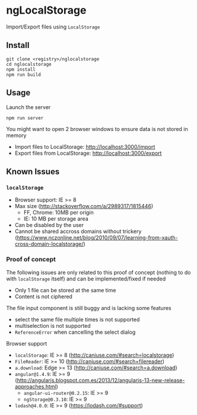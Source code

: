 ngLocalStorage
==============

Import/Export files using `LocalStorage`

Install
-------

    git clone <registry>/nglocalstorage
    cd nglocalstorage
    npm install
    npm run build

Usage
-----

Launch the server

    npm run server

You might want to open 2 browser windows to ensure data is not stored in memory

  * Import files to LocalStorage: <http://localhost:3000/import>
  * Export files from LocalStorage: <http://localhost:3000/export>

Known Issues
------------

### `localStorage`

  * Browser support: IE >= 8
  * Max size (<http://stackoverflow.com/a/2989317/1815446>)
      * FF, Chrome: 10MB per origin
      * IE: 10 MB per storage area
  * Can be disabled by the user
  * Cannot be shared accross domains without trickery
    (<https://www.nczonline.net/blog/2010/09/07/learning-from-xauth-cross-domain-localstorage/>)

### Proof of concept

The following issues are only related to this proof of concept (nothing to do
with `localStorage` itself) and can be implemented/fixed if needed

  * Only 1 file can be stored at the same time
  * Content is not ciphered

The file input component is still buggy and is lacking some features

  * select the same file multiple times is not supported
  * multiselection is not supported
  * `ReferenceError` when cancelling the select dialog

Browser support

  * `localStorage`: IE >= 8 (<http://caniuse.com/#search=localstorage>)
  * `FileReader`: IE >= 10 (<http://caniuse.com/#search=filereader>)
  * `a.download`: Edge >= 13 (<http://caniuse.com/#search=a.download>)
  * `angular@1.4.9`: IE >= 9 (<http://angularjs.blogspot.com.es/2013/12/angularjs-13-new-release-approaches.html>)
      * `angular-ui-router@0.2.15`: IE >= 9
      * `ngStorage@0.3.10`: IE >= 9
  * `lodash@4.0.0`: IE >= 9 (<https://lodash.com/#support>)
